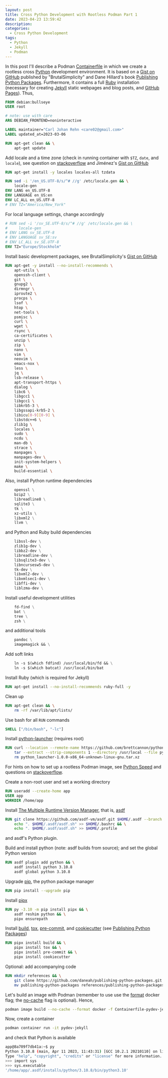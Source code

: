 ```yaml
---
layout: post
title: Cross Python Development with Rootless Podman Part 1
date: 2023-04-23 13:59:42
description: 
categories: 
  - Cross Python Development
tags: 
  - Python
  - Jekyll
  - Podman
---
```


In this post I'll describe a Podman [Containerfile](https://docs.podman.io/en/stable/markdown/podman-build.1.html) in which we create a rootless cross [Python](https://www.python.org/) development environment. It is based on a [Gist on GitHub](https://gist.github.com/BrutalSimplicity/882af1d343b7530fc7e005284523d38d) published by "BrutalSimplicity" and Dane Hillard's book [Publishing Python Packages](https://www.manning.com/books/publishing-python-packages). Furthermore, it contains a full [Ruby](https://www.ruby-lang.org/en/) installation (necessary for creating [Jekyll](https://jekyllrb.com/) static webpages and blog posts, and [GitHub Pages](https://pages.github.com/)). Thus,

```dockerfile
FROM debian:bullseye
USER root

# note: use with care
ARG DEBIAN_FRONTEND=noninteractive

LABEL maintainer="Carl Johan Rehn <care02@gmail.com>"
LABEL updated_at=2023-03-06

RUN apt-get clean && \
    apt-get update 
```

Add locale and a time zone (check in running container with `$TZ`, `date`, and `locale`), see question on  [stackoverflow](https://stackoverflow.com/questions/28405902/how-to-set-the-locale-inside-a-debian-ubuntu-docker-container) and Jiménez's [Gist on GitHub](https://gist.github.com/sjimenez44/1b73afeae3eec26a1915b0d4d5873b8f)

```dockerfile
RUN apt-get install -y locales locales-all tzdata

RUN sed -i '/en_US.UTF-8/s/^# //g' /etc/locale.gen && \
    locale-gen
ENV LANG en_US.UTF-8
ENV LANGUAGE en_US:en
ENV LC_ALL en_US.UTF-8
# ENV TZ="America/New_York"
```

For local language settings, change accordingly

```dockerfile
# RUN sed -i '/sv_SE.UTF-8/s/^# //g' /etc/locale.gen && \
#     locale-gen
# ENV LANG sv_SE.UTF-8
# ENV LANGUAGE sv_SE:sv
# ENV LC_ALL sv_SE.UTF-8
ENV TZ="Europe/Stockholm"
```

Install basic development packages, see BrutalSimplicity's [Gist on GitHub](https://gist.github.com/BrutalSimplicity/882af1d343b7530fc7e005284523d38d)

```dockerfile
RUN apt-get -y install --no-install-recommends \
    apt-utils \
    openssh-client \
    git \
    gnupg2 \
    dirmngr \
    iproute2 \
    procps \
    lsof \
    htop \
    net-tools \
    psmisc \
    curl \
    wget \
    rsync \
    ca-certificates \
    unzip \
    zip \
    nano \
    vim \
    neovim \
    emacs-nox \
    less \
    jq \
    lsb-release \
    apt-transport-https \
    dialog \
    libc6 \
    libgcc1 \
    libgcc1 \
    libkrb5-3 \
    libgssapi-krb5-2 \
    libicu[0-9][0-9] \
    libstdc++6 \
    zlib1g \
    locales \
    sudo \
    ncdu \
    man-db \
    strace \
    manpages \
    manpages-dev \
    init-system-helpers \
    make \
    build-essential \
```

Also, install Python runtime dependencies

```dockerfile
    openssl \
    bzip2 \
    libreadline8 \
    sqlite3 \
    tk \
    xz-utils \
    libxml2 \
    llvm \
```

and Python and Ruby build dependencies

```dockerfile
    libssl-dev \
    zlib1g-dev \
    libbz2-dev \
    libreadline-dev \
    libsqlite3-dev \
    libncursesw5-dev \
    tk-dev \
    libxml2-dev \
    libxmlsec1-dev \
    libffi-dev \
    liblzma-dev \
```

Install useful development utilities

```dockerfile
    fd-find \
    bat \
    tree \
    zsh \
```

and additional tools

```dockerfile
    pandoc \
    imagemagick && \
```

Add soft links 

```dockerfile
    ln -s $(which fdfind) /usr/local/bin/fd && \
    ln -s $(which batcat) /usr/local/bin/bat
```

Install Ruby (which is required for Jekyll)

```dockerfile
RUN apt-get install --no-install-recommends ruby-full -y
```

Clean up

```dockerfile
RUN apt-get clean && \
    rm -rf /var/lib/apt/lists/
```

Use bash for all `RUN` commands 

```dockerfile
SHELL ["/bin/bash", "-lc"]
```

Install [python-launcher](https://python-launcher.app/) (requires root)

```dockerfile
RUN curl --location --remote-name https://github.com/brettcannon/python-launcher/releases/download/v1.0.0/python_launcher-1.0.0-x86_64-unknown-linux-gnu.tar.xz && \
    tar --extract --strip-components 1 --directory /usr/local --file python_launcher-1.0.0-x86_64-unknown-linux-gnu.tar.xz && \
    rm python_launcher-1.0.0-x86_64-unknown-linux-gnu.tar.xz
```

For hints on how to set up a rootless Podman image, see [Python Speed](https://pythonspeed.com/articles/root-capabilities-docker-security/) and
questions on [stackoverflow](https://stackoverflow.com/questions/59840450/rootless-docker-image). 

Create a non-root user and set a working directory

```dockerfile
RUN useradd --create-home app
USER app
WORKDIR /home/app
```

Install [The Multiple Runtime Version Manager](https://asdf-vm.com/), that is, [asdf](https://github.com/asdf-vm/asdf)

```dockerfile
RUN git clone https://github.com/asdf-vm/asdf.git $HOME/.asdf --branch v0.11.1 && \
    echo ". $HOME/.asdf/asdf.sh" >> $HOME/.bashrc && \
    echo ". $HOME/.asdf/asdf.sh" >> $HOME/.profile
```
    
and asdf's Python plugin.

Build and install python (note: asdf builds from source); and set the global Python version

```dockerfile
RUN asdf plugin add python && \
    asdf install python 3.10.8
    asdf global python 3.10.8
```

Upgrade [pip](https://pypi.org/project/pip/), the python package manager

```dockerfile
RUN pip install --upgrade pip
```

Install [pipx](https://github.com/pypa/pipx/)

```dockerfile
RUN py -3.10 -m pip install pipx && \
    asdf reshim python && \
    pipx ensurepath
```

Install [build](https://github.com/pypa/build), [tox](https://tox.wiki/en/latest/), [pre-commit](https://pre-commit.com/), and [cookiecutter](https://cookiecutter.readthedocs.io/) (see [Publishing Python Packages](https://www.manning.com/books/publishing-python-packages))

```dockerfile
RUN pipx install build && \
    pipx install tox && \
    pipx install pre-commit && \
    pipx install cookiecutter
```

Optional: add accompanying code 

```dockerfile
RUN mkdir references && \
    git clone https://github.com/daneah/publishing-python-packages.git && \
    mv publishing-python-packages references/publishing-python-packages
```

Let's build an image with Podman (remember to use use the [format](https://github.com/containers/podman/issues/8477) docker flag; the [no-cache](https://docs.podman.io/en/latest/markdown/podman-build.1.html) flag is optional). Hence, 

```bash
podman image build --no-cache --format docker -f Containerfile-pydev-jekyll -t pydev-jekyll .
```

Now, create a container

```bash
podman container run -it pydev-jekyll
```

and check that Python is available

```bash
app@8a709f7db41a:~$ py
Python 3.10.8 (main, Apr 11 2023, 11:43:31) [GCC 10.2.1 20210110] on linux
Type "help", "copyright", "credits" or "license" for more information.
>>> import sys
>>> sys.executable
'/home/app/.asdf/installs/python/3.10.8/bin/python3.10'
```

